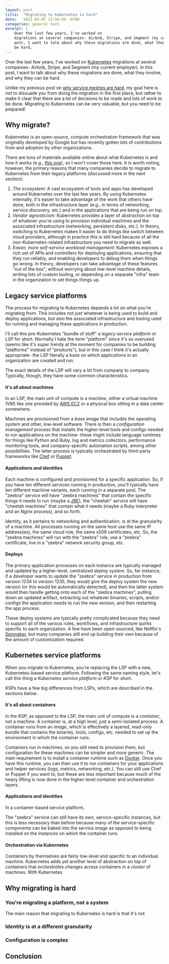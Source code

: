 ```yaml
---
layout: post
title:  "Migrating to Kubernetes is hard"
date:   2021-04-05 13:06:00 -0700
categories: general tech
excerpt: |
    Over the last few years, I've worked on
    migrations at several companies- Airbnb, Stripe, and Segment (my current employer). In this
    post, I want to talk about why these migrations are done, what they involve, and why they can
    be hard.
---
```


Over the last few years, I've worked on
[Kubernetes](https://kubernetes.io/) migrations at several companies-
Airbnb, Stripe, and Segment (my current employer). In this post, I want to talk about why
these migrations are done, what they involve, and why they can be hard.

Unlike my previous post on [why service meshes are hard](/posts/service-meshes), my goal
here is not to dissuade you from doing the migration in the first place, but rather to
make it clear that there are a lot of decisions to be made and lots of work to be done.
Migrating to Kubernetes can be very valuable, but you need to be prepared!

## Why migrate?

Kubernetes is an open-source, compute orchestration framework that was originally developed
by Google but has recently gotten lots of contributions from and adoption by other
organizations.

There are tons of materials available online about what Kubernetes is and how it works (e.g.,
[this one](https://kubernetes.io/docs/concepts/overview/what-is-kubernetes/)), so
I won't cover those here. It is worth noting, however, the primary reasons that many companies
decide to migrate to Kubernetes from their legacy platforms (discussed more in the next section):

1. *The ecosystem:* A vast ecosystem of tools and apps has developed around
  Kubernetes over the last few years. By using Kubernetes internally, it's easier to take
  advantage of the work that others have done, both in the infrastructure layer (e.g.,
  in terms of networking, service discovery, etc.) and in the applications that are
  being run on top.
2. *Vendor agnosticism:* Kubernetes provides a layer of abstraction on top of whatever
  you're using to provision individual machines and the associated infrastructure (networking,
  persistent disks, etc.). In theory, switching to Kubernetes makes it easier to do things
  like switch between cloud providers, although in practice this is still hard because
  of all the non-Kubernetes-related infrastructure you need to migrate as well.
3. *Easier, more self-service workload management:* Kubernetes exposes a rich set of APIs
  and controllers for deploying applications, ensuring that they run reliably, and enabling
  developers to debug them when things go wrong. In theory, developers can take advantage
  of these features "out of the box", without worrying about low-level machine details,
  writing lots of custom tooling, or depending on a separate "infra" team in the organization
  to set things things up.

## Legacy service platforms

The process for migrating to Kubernetes depends a lot on what you're migrating from.
This includes not just whatever is being used to build and deploy applications, but
also the associated infrastructure and tooling used for running and managing these
applications in production.

I'll call this pre-Kubernetes "bundle of stuff" a *legacy service platform* or *LSP* for
short. Normally I hate the term "platform" since it's so overused (seems like it's super trendy
at the moment for companies to be building "platforms" instead of "products"), but in this case I
think it's actually appropriate- the LSP literally a base on which applications in an
organization are created and run.

The exact details of the LSP will vary a lot from company to company. Typically, though,
they have some common characteristics.

#### It's all about machines

In an LSP, the main unit of compute is a *machine*, either a virtual machine (VM) like
one provided by [AWS EC2](https://aws.amazon.com/ec2) or a physical box sitting in a data
center somewhere.

Machines are provisioned from a *base image* that includes the operating system and other,
low-level software. There is then a *configuration management* process that installs the
higher-level tools and configs needed to run applications on the machine- these might include
language runtimes for things like Python and Ruby, log and metrics collectors, performance
monitoring tools, and company-specific automation scripts, among other possibilities. The
latter process is typically orchestrated by third-party frameworks like
[Chef](https://www.chef.io) or [Puppet](https://puppet.com/).

#### Applications and identities

Each machine is configured and provisioned for a specific application. So, if you have ten different
services running in production, you'll typically have ten different machine variants, each
running in a separate pool. The "zeebra" service will have "zeebra machines" that contain
the specific things it needs to run (maybe a
[JRE](https://www.infoworld.com/article/3304858/what-is-the-jre-introduction-to-the-java-runtime-environment.html)),
the "cheetah" service will have "cheetah machines" that contain what it needs (maybe a Ruby
interpreter and an Nginx process), and so forth.

Identity, as it pertains to networking and authentication, is at the granularity of a
machine. All processes running on the same host use the same IP address(es), the same cloud role,
the same x509 certificates, etc. So, the "zeebra machines" will run with the "zeebra" role,
use a "zeebra" certificate, live in a "zeebra" network security group, etc.

#### Deploys

The primary application processes on each instance are typically managed and updated by a
higher-level, centralized *deploy system*. So, for instance, if a developer wants to update the
"zeebra" service in production from version 1234 to version 1235, they would give the deploy system
the new version (or this would be automatically detected), and then the latter system would then
handle getting onto each of the "zeebra machines", pulling down an updated artifact, extracting out
whatever binaries, scripts, and/or configs the application needs to run the new version, and then
restarting the app process.

These deploy systems are typically pretty complicated because they need to support all of the
various rules, workflows, and infrastructure quirks specific to each organization. A few have been
open-sourced, like Netflix's [Spinnaker](https://spinnaker.io/), but many companies still end
up building their own because of the amount of customization required.


## Kubernetes service platforms

When you migrate to Kubernetes, you're replacing the LSP with a new, Kubernetes-based service
platform. Following the same naming style, let's call this thing a *Kubernetes service platform*
or *KSP* for short.

KSPs have a few big differences from LSPs, which are described in the sections below.

#### It's all about containers

In the KSP, as opposed to the LSP, the main unit of compute is a *container*, not a machine.
A container is, at a high level, just a semi-isolated process. A container runs from an *image*,
which is effectively a layered, read-only bundle that contains the binaries, tools, configs, etc.
needed to set up the environment in which the container runs.

Containers run in machines, so you still need to provision them, but configuration for these
machines can be simpler and more generic. The main requirement is to install
a container runtime such as [Docker](https://www.docker.com/). Once you have this runtime, you can
then use it to run containers for your applications and helper services (logs, metrics, networking,
etc.). You can still use Chef or Puppet if you want to, but these are less important because
much of the heavy lifting is now done in the higher-level container and orchestration layers.

#### Applications and identities

In a container-based service platform,

The "zeebra" service can still have its own, service-specific instances, but this is less necessary
than before because many of the service-specific components can be baked into the service image
as opposed to being installed on the instances on which the container runs.



#### Orchestration via Kubernetes

Containers by themselves are fairly low-level and specific to an individual machine. Kubernetes
adds yet another level of abstraction on top of containers that *orchestrates* changes across
containers in a *cluster* of machines. With Kubernetes


## Why migrating is hard

### You're migrating a platform, not a system

The main reason that migrating to Kubernetes is hard is that it's not

### Identity is at a different granularity



### Configuration is complex



## Conclusion



<!---

#### Observability and debugging

The exact details of how services are observed and debugged in an LSP varies a lot from
company to company. Typically, however, the configuration management system (e.g., Chef or
Puppet) is used to provision machine-wide daemons that handle things like logs, metrics,
and performance monitoring. Application and system logs, for instance, might be scraped by
a system like [Beats](https://www.elastic.co/beats/), and metrics might be collected
and forwarded from something like the [Datadog agent](https://docs.datadoghq.com/agent/).

## Migrating to Kubernetes

### Building images

Kubernetes workloads run in *containers*, i.e. semi-isolated processes managed by a runtime
like [Docker](https://www.docker.com/products/container-runtime). Each container runs
from an *image* which is an immutable, layered bundle of

Many LSPs don't

### Creating configs

Kubernetes workloads are declared as *resources* that are configured through the Kubernetes
API. There are a variety of formats in use here, but usually the configuration is defined
in YAML which

Simple

### Deploys



### Logging



### Metrics

### Secrets

### Networking and service discovery

### Developer debugging

--->